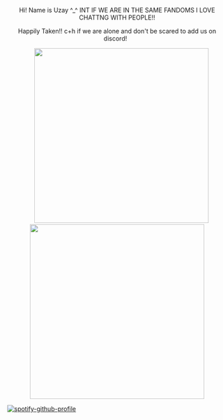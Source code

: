 <p align="center" >
Hi! Name is Uzay ^_^ INT IF WE ARE IN THE SAME FANDOMS I LOVE CHATTNG WITH PEOPLE!!
<p align="center" >
Happily Taken!! c+h if we are alone and don't be scared to add us on discord!
‎ 
‎ <p align="center" >



<p align="center" >
‎ ‎ ‎ ‎ 
‎ 
<img width= "400"  height="400"  src="https://pbs.twimg.com/media/Gwu9uz1bgAM_8eh?format=jpg&name=medium" >
<img width= "400"  height="400"  src="https://pbs.twimg.com/media/Gwu9uzsbgAQSkMK?format=jpg&name=medium" >

[![spotify-github-profile](https://spotify-github-profile.kittinanx.com/api/view?uid=9ep23m1i0fug8pjftqu1pi9s0&cover_image=true&theme=default&show_offline=false&background_color=000000&interchange=true&bar_color=40bcf2)](https://spotify-github-profile.kittinanx.com/api/view?uid=9ep23m1i0fug8pjftqu1pi9s0&redirect=true)


